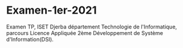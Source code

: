 # Examen-1er-2021

Examen TP, ISET Djerba département Technologie de l'Informatique, parcours 
Licence Appliquée 2ème Développement de Système d'Information(DSI).
